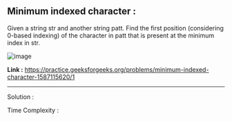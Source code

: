 ## Minimum indexed character :
Given a string str and another string patt. Find the first position (considering 0-based indexing) of the character in patt that is present at the minimum index in str.

![image](https://user-images.githubusercontent.com/23376002/160562752-d9c7e7b2-87f3-4f39-bd5c-29ccf9cb2c3b.png)

**Link :** https://practice.geeksforgeeks.org/problems/minimum-indexed-character-1587115620/1


----------------------------------------------------------------------------------------------------------------------------------------------------


Solution :

Time Complexity :





